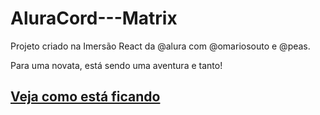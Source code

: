 # AluraCord---Matrix
Projeto criado na Imersão React da @alura com @omariosouto e @peas.

Para uma novata, está sendo uma aventura e tanto!

## [Veja como está ficando](https://alura-cord-matrix-xj7uuo6ym-gracibrea.vercel.app/)

